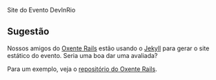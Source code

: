 Site do Evento DevInRio

## Sugestão

Nossos amigos do [Oxente Rails][1] estão usando o [Jekyll][2] para gerar o site estático do evento. Seria uma boa dar uma avaliada?

Para um exemplo, veja o [repositório do Oxente Rails][3].

[1]: http://oxenterails.com
[2]: http://github.com/henrik/jekyll
[3]: http://github.com/joice/oxenterails.com